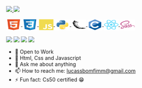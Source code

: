 
<div style="display: inline_block">
  <a href="https://github.com/lucasBmm">
  <img height="160em" src="https://github-readme-stats.vercel.app/api?username=lucasBmm&show_icons=true&theme=tokyonight&include_all_commits=true&count_private=true"/>
  <img src='https://github-readme-stats.vercel.app/api/top-langs/?username=lucasBmm&layout=compact&langs_count=7&theme=tokyonight'/>
</div>
<div style="display: inline_block"><br>
  <img align="center" alt="Lucas-HTML" height="30" width="40" src="https://raw.githubusercontent.com/devicons/devicon/master/icons/html5/html5-original.svg">
  <img align="center" alt="Lucas-CSS" height="30" width="40" src="https://raw.githubusercontent.com/devicons/devicon/master/icons/css3/css3-original.svg">
  <img align="center" alt="Lucas-Js" height="30" width="40" src="https://raw.githubusercontent.com/devicons/devicon/master/icons/javascript/javascript-plain.svg">
  <img align="center" alt="Lucas-Python" height="30" width="40" src="https://raw.githubusercontent.com/devicons/devicon/master/icons/python/python-original.svg">
  <img align="center" alt="Lucas-Flask" height="30" width="40" src="https://raw.githubusercontent.com/devicons/devicon/master/icons/flask/flask-original.svg">
  <img align="center" alt="Lucas-C" height="30" width="40" src="https://raw.githubusercontent.com/devicons/devicon/master/icons/c/c-original.svg">
  <img align="center" alt="Lucas-React" height="30" width="40" src="https://raw.githubusercontent.com/devicons/devicon/master/icons/react/react-original.svg">
  <img align="center" alt="Lucas-React" height="30" width="40" src="https://raw.githubusercontent.com/devicons/devicon/master/icons/sass/sass-original.svg">
</div>
<br>
  <a href="https://www.youtube.com/channel/UCHZ5AcO5IzXIFBXPNRI8Wdw" target="_blank"><img src="https://img.shields.io/badge/YouTube-FF0000?style=for-the-badge&logo=youtube&logoColor=white" target="_blank"></a>
  <a href="https://www.instagram.com/lucasbmm704/" target="_blank"><img src="https://img.shields.io/badge/-Instagram-%23E4405F?style=for-the-badge&logo=instagram&logoColor=white" target="_blank"></a>
  <a href = "mailto:lucassbomfimm@gmail.com"><img src="https://img.shields.io/badge/-Gmail-%23333?style=for-the-badge&logo=gmail&logoColor=white" target="_blank"></a>
  <a href="https://www.linkedin.com/in/lucas-bomfim-31b610205/" target="_blank"><img src="https://img.shields.io/badge/-LinkedIn-%230077B5?style=for-the-badge&logo=linkedin&logoColor=white" target="_blank"></a> 
<br>
  
- 🔭 Open to Work
- 🌱 Html, Css and Javascript
- 💬 Ask me about anything
- 📫 How to reach me: lucassbomfimm@gmail.com
- ⚡ Fun fact: Cs50 certified 😁
